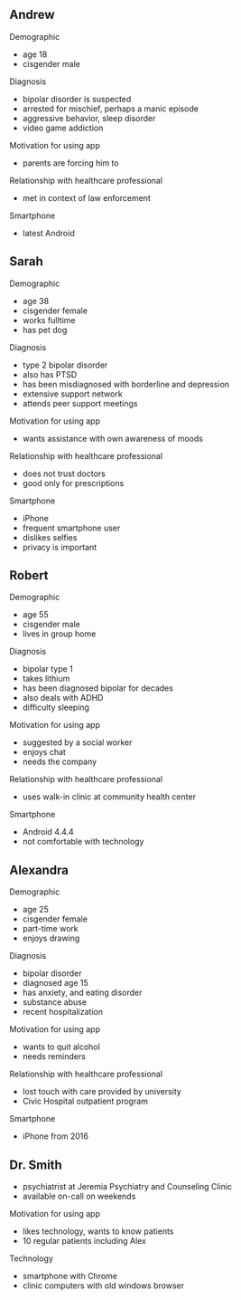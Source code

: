 
## Andrew

Demographic

- age 18
- cisgender male

Diagnosis

- bipolar disorder is suspected
- arrested for mischief, perhaps a manic episode
- aggressive behavior, sleep disorder
- video game addiction

Motivation for using app

- parents are forcing him to

Relationship with healthcare professional

- met in context of law enforcement

Smartphone

- latest Android

## Sarah

Demographic

- age 38
- cisgender female
- works fulltime
- has pet dog

Diagnosis

- type 2 bipolar disorder
- also has PTSD
- has been misdiagnosed with borderline and depression
- extensive support network
- attends peer support meetings

Motivation for using app

- wants assistance with own awareness of moods

Relationship with healthcare professional

- does not trust doctors
- good only for prescriptions

Smartphone

- iPhone
- frequent smartphone user
- dislikes selfies
- privacy is important


## Robert

Demographic

- age 55
- cisgender male
- lives in group home

Diagnosis

- bipolar type 1
- takes lithium
- has been diagnosed bipolar for decades
- also deals with ADHD
- difficulty sleeping

Motivation for using app

- suggested by a social worker
- enjoys chat
- needs the company

Relationship with healthcare professional

- uses walk-in clinic at community health center

Smartphone

- Android 4.4.4
- not comfortable with technology

## Alexandra

Demographic

- age 25
- cisgender female
- part-time work
- enjoys drawing

Diagnosis

- bipolar disorder
- diagnosed age 15
- has anxiety, and eating disorder
- substance abuse
- recent hospitalization

Motivation for using app

- wants to quit alcohol
- needs reminders

Relationship with healthcare professional

- lost touch with care provided by university
- Civic Hospital outpatient program

Smartphone

- iPhone from 2016


## Dr. Smith

- psychiatrist at Jeremia Psychiatry and Counseling Clinic
- available on-call on weekends

Motivation for using app

- likes technology, wants to know patients
- 10 regular patients including Alex

Technology

- smartphone with Chrome
- clinic computers with old windows browser

